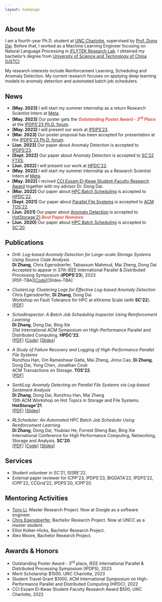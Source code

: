 ```yaml
---
layout: homepage
---
```


## About Me

I am a fourth-year Ph.D. student at [UNC Charlotte](https://www.charlotte.edu/), supervised by [Prof. Dong Dai](https://daidong.github.io/). Before that, I worked as a Machine Learning Engineer focusing on Natural Language Processing in [iFLYTEK Research Lab](http://www.iflytek.com/en/). I obtained my bachelor’s degree from [University of Science and Technology of China (USTC)](https://en.ustc.edu.cn/)

My research interests include Reinforcement Learning, Scheduling and Anomaly Detection. My current research focuses on applying deep learning models to anomaly detection and automated batch job schedulers.


## News


- **[May. 2023]** I will start my summer internship as a return Research Scientist Intern at [Meta](https://about.meta.com/).
- **[May. 2023]** Our poster gets the <strong><i style="color:#e74d3c">Outstanding Poster Award - 3<sup>rd</sup> Place</i></strong> at the [IPDPS'23 Ph.D. forum](http://www.ipdps.org/ipdps2023/2023-phd-forum.html). 
- **[May. 2023]** I will present our work at [IPDPS’23](https://www.ipdps.org/).
- **[Mar. 2023]** Our poster proposal has been accepted for presentation at the [IPDPS'23 Ph.D. forum](http://www.ipdps.org/ipdps2023/2023-phd-forum.html). 
- **[Jan. 2023]** Our paper about Anomaly Detection is accepted to [IPDPS’23](https://www.ipdps.org/).
- **[Sept. 2022]** Our paper about Anomaly Detection is accepted to [SC’22 FTXS](https://sc22.supercomputing.org/).
- **[Jun.  2022]** I will present our work at [HPDC'22](https://www.hpdc.org/2022/).
- **[May.  2022]** I will start my summer internship as a Research Scientist Intern at [Meta](https://about.meta.com/).
- **[May.  2022]** I recived [CCI Essam El-Kwae Student-Faculty Research Award](https://cci.charlotte.edu/news/2022-05-02/cci-facultystaff-awards-luncheon) together with my advisor Dr. Dong Dai.
- **[Mar.  2022]** Our paper about [HPC Batch Scheduling](https://dl.acm.org/doi/10.1145/3502181.3531470) is accepted to [HPDC'22](https://www.hpdc.org/2022/). 
- **[Sept. 2021]** Our paper about [Parallel File Systems](https://webpages.charlotte.edu/ddai/papers/tos-pfs-2022.pdf) is accepted to [ACM TOS'22](https://dl.acm.org/journal/tos). 
- **[Jun.  2021]** Our paper about [Anomaly Detection](https://dl.acm.org/doi/abs/10.1145/3465332.3470873) is accepted to [HotStorage'21](https://www.hotstorage.org/2021/) <strong><i style="color:#e74d3c">Best Paper Nominee</i></strong>
- **[Jun.  2020]** Our paper about [HPC Batch Scheduling](https://ieeexplore.ieee.org/abstract/document/9355253) is accepted to [SC'20](https://sc20.supercomputing.org/).

## Publications

- *Drill: Log-based Anomaly Detection for Large-scale Storage Systems Using Source Code Analysis.*
  <br>
 **Di Zhang**, Chris Egersdoerfer, Tabassum Mahmud, Mai Zheng, Dong Dai
  <br>
 Accepted to appear in 37th IEEE International Parallel & Distributed Processing Symposium (**IPDPS'23**), 2023
  <br>
  [PDF-TBA][[Code](https://github.com/DIR-LAB/DRILL)][Slides-TBA]

- *ClusterLog: Clustering Logs for Effective Log-based Anomaly Detection*
  <br>
 Chris Egersdoerfer, **Di Zhang**, Dong Dai
  <br>
Workshop on Fault Tolerance for HPC at eXtreme Scale (with **SC’22**).
  <br>
  [[PDF](https://daidong.github.io/files/clusterlog-ftxs22.pdf)]

- *SchedInspector: A Batch Job Scheduling Inspector Using Reinforcement Learning*
  <br>
  **Di Zhang**, Dong Dai, Bing Xie
  <br>
  31st International ACM Symposium on High-Performance Parallel and Distributed Computing. **HPDC'22**.
  <br>
  [[PDF](https://webpages.charlotte.edu/ddai/papers/dong-hpdc-schedinspector-22.pdf)] [[Code](https://github.com/DIR-LAB/SchedInspector)] [[Slides](https://webpages.charlotte.edu/ddai/papers/schedinspector-hpdc22-pub.pptx)]

- *A Study of Failure Recovery and Logging of High-Performance Parallel File Systems*
  <br>
  Runzhou Han, Om Rameshwar Gatla, Mai Zheng, Jinrui Cao, **Di Zhang**, Dong Dai, Yong Chen, Jonathan Cook
  <br>
  ACM Transactions on Storage. **TOS'22**.
  <br>
  [[PDF](https://webpages.charlotte.edu/ddai/papers/tos-pfs-2022.pdf)]

- *SentiLog: Anomaly Detecting on Parallel File Systems via Log-based Sentiment Analysis*
  <br>
  **Di Zhang**, Dong Dai, Runzhou Han, Mai Zheng
  <br>
  13th ACM Workshop on Hot Topics in Storage and File Systems. **HotStorage'21**.
  <br>
  [[PDF](https://dl.acm.org/doi/10.1145/3465332.3470873)] [[Slides](https://webpages.charlotte.edu/ddai/papers/SentiLog_hotstorage_slides.pdf)]

- *RLScheduler: An Automated HPC Batch Job Scheduler Using Reinforcement Learning*
  <br>
  **Di Zhang**, Dong Dai, Youbiao He, Forrest Sheng Bao, Bing Xie
  <br>
  International Conference for High Performance Computing, Networking, Storage and Analysis. **SC'20**.
  <br>
  [[PDF](https://webpages.charlotte.edu/ddai/papers/dong-sc-20.pdf)] [[Code](https://github.com/DIR-LAB/deep-batch-scheduler)] [[Slides](https://webpages.charlotte.edu/ddai/papers/RLScheduler_Di_slides.pdf)]

## Services

- Student volunteer in SC’21, ISSRE'22.
- External paper reviewer for ICPP'23, IPDPS'23, BIGDATA'22, IPDPS’22, ICPP'22, CCGrid’22, IPDPS’20, ICPP’20.


## Mentoring Activities

- [Tony Li](https://www.linkedin.com/in/jinye-li-25496b142/), Master Research Project. Now at Google as a software engineer.
- [Chris Egersdoerfer](https://www.linkedin.com/in/chris-egersdoerfer-6699b7192/), Bachelor Research Project. Now at UNCC as a master student.
- Elliot Kolker-Hicks, Bachelor Research Project.
- Alex Moore, Bachelor Research Project.

## Awards & Honors

- Outstanding Poster Award - 3<sup>rd</sup> place, IEEE International Parallel & Distributed Processing Symposium (IPDPS), 2023
- Merit Scholarship $1500, UNC Charlotte, 2023
- Student Travel Grant $1000, ACM International Symposium on High-Performance Parallel and Distributed Computing (HPDC), 2022
- CCI Essam El-Kwae Student-Faculty Research Award $500, UNC Charlotte, 2022